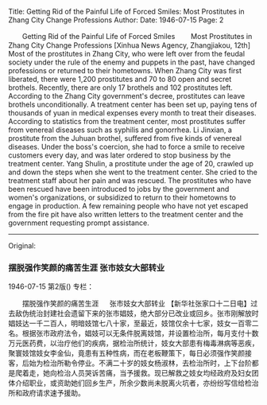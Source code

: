 Title: Getting Rid of the Painful Life of Forced Smiles: Most Prostitutes in Zhang City Change Professions
Author:
Date: 1946-07-15
Page: 2

　　Getting Rid of the Painful Life of Forced Smiles
　　Most Prostitutes in Zhang City Change Professions
    [Xinhua News Agency, Zhangjiakou, 12th] Most of the prostitutes in Zhang City, who were left over from the feudal society under the rule of the enemy and puppets in the past, have changed professions or returned to their hometowns. When Zhang City was first liberated, there were 1,200 prostitutes and 70 to 80 open and secret brothels. Recently, there are only 17 brothels and 102 prostitutes left. According to the Zhang City government's decree, prostitutes can leave brothels unconditionally. A treatment center has been set up, paying tens of thousands of yuan in medical expenses every month to treat their diseases. According to statistics from the treatment center, most prostitutes suffer from venereal diseases such as syphilis and gonorrhea. Li Jinxian, a prostitute from the Juhuan brothel, suffered from five kinds of venereal diseases. Under the boss's coercion, she had to force a smile to receive customers every day, and was later ordered to stop business by the treatment center. Yang Shulin, a prostitute under the age of 20, crawled up and down the steps when she went to the treatment center. She cried to the treatment staff about her pain and was rescued. The prostitutes who have been rescued have been introduced to jobs by the government and women's organizations, or subsidized to return to their hometowns to engage in production. A few remaining people who have not yet escaped from the fire pit have also written letters to the treatment center and the government requesting prompt assistance.



<hr /> 

Original: 


### 摆脱强作笑颜的痛苦生涯  张市妓女大部转业

1946-07-15
第2版()
专栏：

　　摆脱强作笑颜的痛苦生涯
　  张市妓女大部转业
    【新华社张家口十二日电】过去敌伪统治封建社会遗留下来的张市娼妓，绝大部分已改业或回乡。张市刚解放时娼妓达一千二百人，明暗妓馆七八十家，至最近，妓馆仅余十七家，妓女一百零二名。根据张市政府法令，娼妓可以无条件脱离妓馆，并设置检治所，每月支付十数万元医药费，以治疗他们的疾病，据检治所统计，妓女大部患有梅毒淋病等恶疾，聚寰妓馆妓女李金仙，竟患有五种性病，而在老板鞭策下，每日必须强作笑颜接客，后始为检治所勒令停业。不满二十岁的妓女杨淑林，去检治所时，上下台阶都是爬着走，她向检治人员哭诉苦痛，当予援救。现已解救之妓女均经政府及妇女团体介绍职业，或资助她们回乡生产，所余少数尚未脱离火坑者，亦纷纷写信给检治所和政府请求速予援助。
